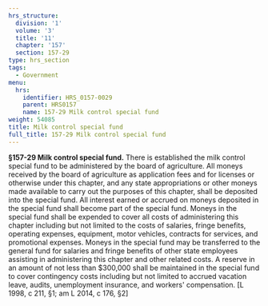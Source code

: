 ```yaml
---
hrs_structure:
  division: '1'
  volume: '3'
  title: '11'
  chapter: '157'
  section: 157-29
type: hrs_section
tags:
  - Government
menu:
  hrs:
    identifier: HRS_0157-0029
    parent: HRS0157
    name: 157-29 Milk control special fund
weight: 54085
title: Milk control special fund
full_title: 157-29 Milk control special fund
---
```

**§157-29 Milk control special fund.** There is established the milk control special fund to be administered by the board of agriculture. All moneys received by the board of agriculture as application fees and for licenses or otherwise under this chapter, and any state appropriations or other moneys made available to carry out the purposes of this chapter, shall be deposited into the special fund. All interest earned or accrued on moneys deposited in the special fund shall become part of the special fund. Moneys in the special fund shall be expended to cover all costs of administering this chapter including but not limited to the costs of salaries, fringe benefits, operating expenses, equipment, motor vehicles, contracts for services, and promotional expenses. Moneys in the special fund may be transferred to the general fund for salaries and fringe benefits of other state employees assisting in administering this chapter and other related costs. A reserve in an amount of not less than $300,000 shall be maintained in the special fund to cover contingency costs including but not limited to accrued vacation leave, audits, unemployment insurance, and workers' compensation. [L 1998, c 211, §1; am L 2014, c 176, §2]